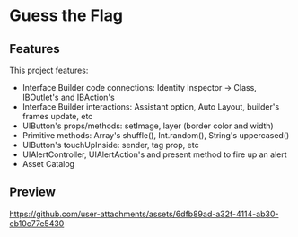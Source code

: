 # Guess the Flag

## Features
This project features:
- Interface Builder code connections: Identity Inspector -> Class, IBOutlet's and IBAction's
- Interface Builder interactions: Assistant option, Auto Layout, builder's frames update, etc
- UIButton's props/methods: setImage, layer (border color and width)
- Primitive methods: Array's shuffle(), Int.random(), String's uppercased()
- UIButton's touchUpInside: sender, tag prop, etc
- UIAlertController, UIAlertAction's and present method to fire up an alert
- Asset Catalog

## Preview

https://github.com/user-attachments/assets/6dfb89ad-a32f-4114-ab30-eb10c77e5430

